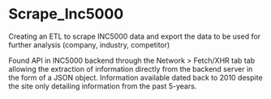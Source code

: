 # Scrape_Inc5000
Creating an ETL to scrape INC5000 data and export the data to be used for further analysis (company, industry, competitor)

Found API in INC5000 backend through the Network > Fetch/XHR tab tab 
  allowing the extraction of information directly from the backend server in the form of a JSON object.
  Information available dated back to 2010 despite the site only detailing information from the past 5-years. 
